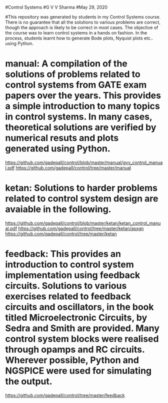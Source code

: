 #Control Systems
#G V V Sharma
#May 29, 2020


#This repository was generated by students in my Control Systems course.  There is no guarantee that all the solutions to various problems are correct, though the approach is likely to be correct in most cases. The objective of the course was to learn control systems in a hands on fashion.  In the process, students learnt how to generate Bode plots, Nyquist plots etc.. using Python.  

# manual: A compilation of the solutions of problems related to control systems from GATE exam papers over the years.  This provides a simple introduction to many topics in control systems.  In many cases, theoretical solutions are verified by numerical resuts and plots generated using Python.

https://github.com/gadepall/control/blob/master/manual/gvv_control_manual.pdf
https://github.com/gadepall/control/tree/master/manual

# ketan: Solutions to harder problems related to control system design are avaiable in the following.  

https://github.com/gadepall/control/blob/master/ketan/ketan_control_manual.pdf
https://github.com/gadepall/control/tree/master/ketan/assgn
https://github.com/gadepall/control/tree/master/ketan

# feedback:  This provides an introduction to control system implementation using feedback circuits.  Solutions to various exercises related to feedback circuits and oscillators, in the book titled Microelectronic Circuits, by Sedra and Smith are provided.  Many control system blocks were realised through opamps and RC circuits.  Wherever possible, Python and NGSPICE were used for simulating the output. 

https://github.com/gadepall/control/tree/master/feedback

